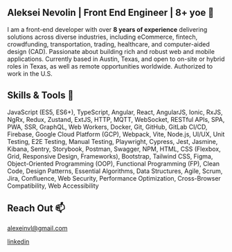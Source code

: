 ## Aleksei Nevolin | Front End Engineer | 8+ yoe 👋

I am a front-end developer with over **8 years of experience** delivering solutions across diverse industries, including eCommerce, fintech, crowdfunding, transportation, trading, healthcare, and computer-aided design (CAD). Passionate about building rich and robust web and mobile applications. Currently based in Austin, Texas, and open to on-site or hybrid roles in Texas, as well as remote opportunities worldwide. Authorized to work in the U.S.

## Skills & Tools 🔧

JavaScript (ES5, ES6+), TypeScript, Angular, React, AngularJS, Ionic, RxJS, NgRx, Redux, Zustand, ExtJS, HTTP, MQTT, WebSocket, RESTful APIs, SPA, PWA, SSR, GraphQL, Web Workers, Docker, Git, GitHub, GitLab CI/CD, Firebase, Google Cloud Platform (GCP), Webpack, Vite, Node.js, UI/UX, Unit Testing, E2E Testing, Manual Testing, Playwright, Cypress, Jest, Jasmine, Kibana, Sentry, Storybook, Postman, Swagger, NPM, HTML, CSS (Flexbox, Grid, Responsive Design, Frameworks), Bootstrap, Tailwind CSS, Figma, Object-Oriented Programming (OOP), Functional Programming (FP), Clean Code, Design Patterns, Essential Algorithms, Data Structures, Agile, Scrum, Jira, Confluence, Web Security, Performance Optimization,  Cross-Browser Compatibility, Web Accessibility

## Reach Out 📫

<alexeinvl@gmail.com>

[linkedin](https://www.linkedin.com/in/aleksei-nevolin/)

<!--
**a1leks/a1leks** is a ✨ _special_ ✨ repository because its `README.md` (this file) appears on your GitHub profile.

Here are some ideas to get you started:

- 🔭 I’m currently working on ...
- 🌱 I’m currently learning ...
- 👯 I’m looking to collaborate on ...
- 🤔 I’m looking for help with ...
- 💬 Ask me about ...
- 📫 How to reach me: ...
- 😄 Pronouns: ...
- ⚡ Fun fact: ...
-->
